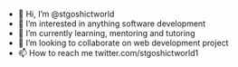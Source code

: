 - 👋 Hi, I’m @stgoshictworld
- 👀 I’m interested in anything software development
- 🌱 I’m currently learning, mentoring and tutoring
- 💞️ I’m looking to collaborate on web development project
- 📫 How to reach me twitter.com/stgoshictworld1

<!---
stgoshictworld/stgoshictworld is a ✨ special ✨ repository because its `README.md` (this file) appears on your GitHub profile.
You can click the Preview link to take a look at your changes.
--->
